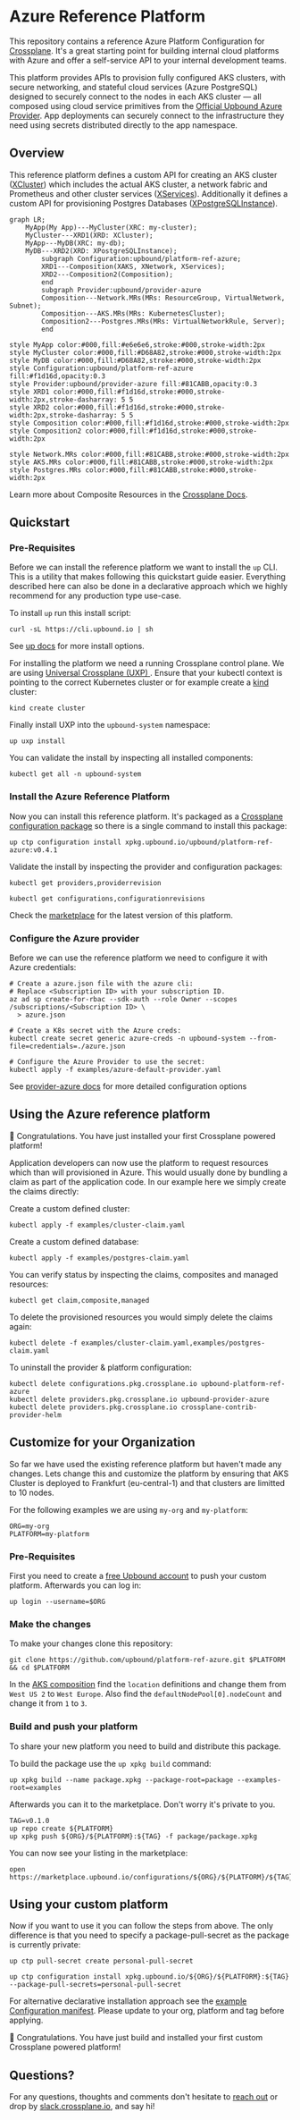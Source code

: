 # Azure Reference Platform

This repository contains a reference Azure Platform Configuration for
[Crossplane](https://crossplane.io/). It's a great starting point for building
internal cloud platforms with Azure and offer a self-service API to your internal
development teams.

This platform provides APIs to provision fully configured AKS clusters, with
secure networking, and stateful cloud services (Azure PostgreSQL) designed to securely
connect to the nodes in each AKS cluster — all composed using cloud service
primitives from the [Official Upbound Azure
Provider](https://marketplace.upbound.io/providers/upbound/provider-azure). App
deployments can securely connect to the infrastructure they need using secrets
distributed directly to the app namespace.

## Overview

This reference platform defines a custom API for creating an AKS cluster
([XCluster](package/cluster/definition.yaml)) which includes the actual AKS
cluster, a network fabric and Prometheus and other cluster services
([XServices](package/cluster/composition.yaml)). Additionally it defines a
custom API for provisioning Postgres Databases
([XPostgreSQLInstance](package/database/postgres/definition.yaml)).


```mermaid
graph LR;
    MyApp(My App)---MyCluster(XRC: my-cluster);
    MyCluster---XRD1(XRD: XCluster);
    MyApp---MyDB(XRC: my-db);
    MyDB---XRD2(XRD: XPostgreSQLInstance);
		subgraph Configuration:upbound/platform-ref-azure;
	    XRD1---Composition(XAKS, XNetwork, XServices);
	    XRD2---Composition2(Composition);
		end
		subgraph Provider:upbound/provider-azure
	    Composition---Network.MRs(MRs: ResourceGroup, VirtualNetwork, Subnet);
	    Composition---AKS.MRs(MRs: KubernetesCluster);
	    Composition2---Postgres.MRs(MRs: VirtualNetworkRule, Server);
		end

style MyApp color:#000,fill:#e6e6e6,stroke:#000,stroke-width:2px
style MyCluster color:#000,fill:#D68A82,stroke:#000,stroke-width:2px
style MyDB color:#000,fill:#D68A82,stroke:#000,stroke-width:2px
style Configuration:upbound/platform-ref-azure fill:#f1d16d,opacity:0.3
style Provider:upbound/provider-azure fill:#81CABB,opacity:0.3
style XRD1 color:#000,fill:#f1d16d,stroke:#000,stroke-width:2px,stroke-dasharray: 5 5
style XRD2 color:#000,fill:#f1d16d,stroke:#000,stroke-width:2px,stroke-dasharray: 5 5
style Composition color:#000,fill:#f1d16d,stroke:#000,stroke-width:2px
style Composition2 color:#000,fill:#f1d16d,stroke:#000,stroke-width:2px

style Network.MRs color:#000,fill:#81CABB,stroke:#000,stroke-width:2px
style AKS.MRs color:#000,fill:#81CABB,stroke:#000,stroke-width:2px
style Postgres.MRs color:#000,fill:#81CABB,stroke:#000,stroke-width:2px
```

Learn more about Composite Resources in the [Crossplane
Docs](https://crossplane.io/docs/v1.9/concepts/composition.html).

## Quickstart

### Pre-Requisites

Before we can install the reference platform we want to install the `up` CLI.
This is a utility that makes following this quickstart guide easier. Everything
described here can also be done in a declarative approach which we highly
recommend for any production type use-case.
<!-- TODO enhance this guide: Getting ready for Gitops -->

To install `up` run this install script:
```console
curl -sL https://cli.upbound.io | sh
```
See [up docs](https://docs.upbound.io/cli/) for more install options.

For installing the platform we need a running Crossplane control plane. We are
using [Universal Crossplane (UXP)
](https://github.com/upbound/universal-crossplane). Ensure that your kubectl
context is pointing to the correct Kubernetes cluster or for example create a
[kind](https://kind.sigs.k8s.io) cluster:

```console
kind create cluster
```

Finally install UXP into the `upbound-system` namespace:

```console
up uxp install
```

You can validate the install by inspecting all installed components:

```console
kubectl get all -n upbound-system
```

### Install the Azure Reference Platform

Now you can install this reference platform. It's packaged as a [Crossplane
configuration package](https://crossplane.io/docs/v1.9/concepts/packages.html)
so there is a single command to install this package:

```console
up ctp configuration install xpkg.upbound.io/upbound/platform-ref-azure:v0.4.1
```

Validate the install by inspecting the provider and configuration packages:
```console
kubectl get providers,providerrevision

kubectl get configurations,configurationrevisions
```

Check the
[marketplace](https://marketplace.upbound.io/configurations/upbound/platform-ref-azure/)
for the latest version of this platform.

### Configure the Azure provider

Before we can use the reference platform we need to configure it with Azure
credentials:

```console
# Create a azure.json file with the azure cli:
# Replace <Subscription ID> with your subscription ID.
az ad sp create-for-rbac --sdk-auth --role Owner --scopes /subscriptions/<Subscription ID> \
  > azure.json

# Create a K8s secret with the Azure creds:
kubectl create secret generic azure-creds -n upbound-system --from-file=credentials=./azure.json

# Configure the Azure Provider to use the secret:
kubectl apply -f examples/azure-default-provider.yaml
```

See [provider-azure docs](https://marketplace.upbound.io/providers/upbound/provider-azure/latest/docs/configuration) for more detailed configuration options

## Using the Azure reference platform

🎉 Congratulations. You have just installed your first Crossplane powered
platform!

Application developers can now use the platform to request resources which than
will provisioned in Azure. This would usually done by bundling a claim as part of
the application code. In our example here we simply create the claims directly:

Create a custom defined cluster:
```console
kubectl apply -f examples/cluster-claim.yaml
```

Create a custom defined database:
```console
kubectl apply -f examples/postgres-claim.yaml
```

You can verify status by inspecting the claims, composites and managed
resources:

```console
kubectl get claim,composite,managed
```

To delete the provisioned resources you would simply delete the claims again:

```console
kubectl delete -f examples/cluster-claim.yaml,examples/postgres-claim.yaml
```

To uninstall the provider & platform configuration:

```console
kubectl delete configurations.pkg.crossplane.io upbound-platform-ref-azure
kubectl delete providers.pkg.crossplane.io upbound-provider-azure
kubectl delete providers.pkg.crossplane.io crossplane-contrib-provider-helm
```

## Customize for your Organization

So far we have used the existing reference platform but haven't made any
changes. Lets change this and customize the platform by ensuring that AKS
Cluster is deployed to Frankfurt (eu-central-1) and that clusters are limitted
to 10 nodes.

For the following examples we are using `my-org` and `my-platform`:

```console
ORG=my-org
PLATFORM=my-platform
```

### Pre-Requisites
First you need to create a [free Upbound
account](https://accounts.upbound.io/register) to push your custom platform.
Afterwards you can log in:

```console
up login --username=$ORG
```

### Make the changes

To make your changes clone this repository:

```console
git clone https://github.com/upbound/platform-ref-azure.git $PLATFORM && cd $PLATFORM
```

In the [AKS composition](package/cluster/aks/composition.yaml) find the
`location` definitions and change them from `West US 2` to `West Europe`. Also find the
`defaultNodePool[0].nodeCount` and change it from `1` to `3`.

### Build and push your platform

To share your new platform you need to build and distribute this package.

To build the package use the `up xpkg build` command:

```console
up xpkg build --name package.xpkg --package-root=package --examples-root=examples
```

Afterwards you can it to the marketplace. Don't worry it's private to you.

```console
TAG=v0.1.0
up repo create ${PLATFORM}
up xpkg push ${ORG}/${PLATFORM}:${TAG} -f package/package.xpkg
```

You can now see your listing in the marketplace:
```console
open https://marketplace.upbound.io/configurations/${ORG}/${PLATFORM}/${TAG}
```

## Using your custom platform

Now if you want to use it you can follow the steps from above. The only
difference is that you need to specify a package-pull-secret as the package is
currently private:

```console
up ctp pull-secret create personal-pull-secret
```

```console
up ctp configuration install xpkg.upbound.io/${ORG}/${PLATFORM}:${TAG} --package-pull-secrets=personal-pull-secret
```

For alternative declarative installation approach see the [example Configuration
manifest](examples/configuration.yaml). Please update to your org, platform and
tag before applying.

🎉 Congratulations. You have just build and installed your first custom
Crossplane powered platform!


## Questions?

For any questions, thoughts and comments don't hesitate to [reach
out](https://www.upbound.io/contact) or drop by
[slack.crossplane.io](https://slack.crossplane.io), and say hi!
